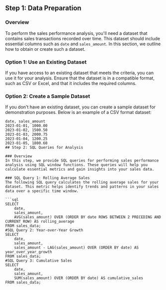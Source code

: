 ## Step 1: Data Preparation

### Overview
To perform the sales performance analysis, you'll need a dataset that contains sales transactions recorded over time. This dataset should include essential columns such as `date` and `sales_amount`. In this section, we outline how to obtain or create such a dataset.

### Option 1: Use an Existing Dataset
If you have access to an existing dataset that meets the criteria, you can use it for your analysis. Ensure that the dataset is in a compatible format, such as CSV or Excel, and that it includes the required columns.

### Option 2: Create a Sample Dataset
If you don't have an existing dataset, you can create a sample dataset for demonstration purposes. Below is an example of a CSV format dataset:

```plaintext
date, sales_amount
2023-01-01, 1000.00
2023-01-02, 1500.50
2023-01-03, 2000.75
2023-01-04, 1200.25
2023-01-05, 1800.60
## Step 2: SQL Queries for Analysis

### Overview
In this step, we provide SQL queries for performing sales performance analysis using SQL window functions. These queries will help you calculate essential metrics and gain insights into your sales data.

### SQL Query 1: Rolling Average Sales
The following SQL query calculates the rolling average sales for your dataset. This metric helps identify trends and patterns in your sales data over a specific time window.

```sql
SELECT
    date,
    sales_amount,
    AVG(sales_amount) OVER (ORDER BY date ROWS BETWEEN 2 PRECEDING AND CURRENT ROW) AS rolling_average
FROM sales_data;
#SQL Query 2: Year-over-Year Growth
SELECT
    date,
    sales_amount,
    sales_amount - LAG(sales_amount) OVER (ORDER BY date) AS year_over_year_growth
FROM sales_data;
#SQL Query 3: Cumulative Sales
SELECT
    date,
    sales_amount,
    SUM(sales_amount) OVER (ORDER BY date) AS cumulative_sales
FROM sales_data;


